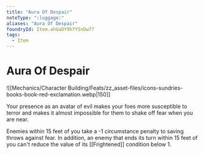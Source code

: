 ```yaml
---
title: "Aura Of Despair"
noteType: ":luggage:"
aliases: "Aura Of Despair"
foundryId: Item.ahGaDY9h7Y5nDw77
tags:
  - Item
---
```


# Aura Of Despair
![[Mechanics/Character Building/Feats/zz_asset-files/icons-sundries-books-book-red-exclamation.webp|150]]

Your presence as an avatar of evil makes your foes more susceptible to terror and makes it almost impossible for them to shake off fear when you are near.

Enemies within 15 feet of you take a -1 circumstance penalty to saving throws against fear. In addition, an enemy that ends its turn within 15 feet of you can't reduce the value of its [[Frightened]] condition below 1.


